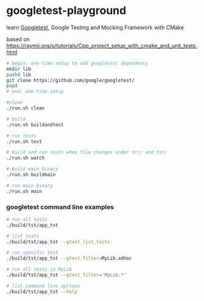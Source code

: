 # googletest-playground

learn [Googletest](https://github.com/google/googletest), Google Testing and Mocking Framework with CMake

based on <https://raymii.org/s/tutorials/Cpp_project_setup_with_cmake_and_unit_tests.html>

```sh
# begin: one-time setup to add googletest dependency
mkdir lib
pushd lib
git clone https://github.com/google/googletest/
popd
# end: one-time setup

#clean
./run.sh clean

# build
./run.sh buildandtest

# run tests
./run.sh test

# build and run tests when file changes under src/ and tst/
./run.sh watch

# build main binary
./run.sh buildmain

# run main binary
./run.sh main
```

### googletest command line examples

```sh
# run all tests
./build/tst/app_tst

# list tests
./build/tst/app_tst --gtest_list_tests

# run specific test
./build/tst/app_tst --gtest_filter=MyLib.adhoc

# run all tests in MyLib
./build/tst/app_tst --gtest_filter='MyLib.*'

# list command line options
./build/tst/app_tst --help
```